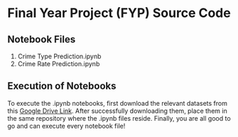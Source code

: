 # Final Year Project (FYP) Source Code

## Notebook Files

1. Crime Type Prediction.ipynb
2. Crime Rate Prediction.ipynb

## Execution of Notebooks

To execute the .ipynb notebooks, first download the relevant datasets from this [Google Drive Link](https://pages.github.com/). After successfully downloading them, place them in the same repository where the .ipynb files reside. Finally, you are all good to go and can execute every notebook file!
